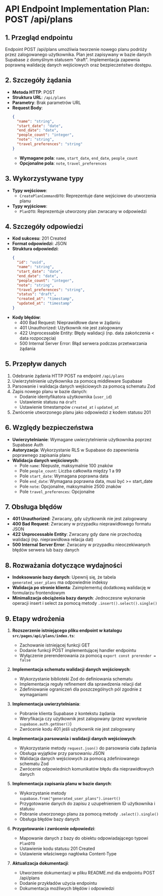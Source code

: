 # API Endpoint Implementation Plan: POST /api/plans

## 1. Przegląd endpointu
Endpoint POST /api/plans umożliwia tworzenie nowego planu podróży przez zalogowanego użytkownika. Plan jest zapisywany w bazie danych Supabase z domyślnym statusem "draft". Implementacja zapewnia poprawną walidację danych wejściowych oraz bezpieczeństwo dostępu.

## 2. Szczegóły żądania
- **Metoda HTTP**: POST
- **Struktura URL**: `/api/plans`
- **Parametry**: Brak parametrów URL
- **Request Body**:
  ```json
  {
    "name": "string",
    "start_date": "date",
    "end_date": "date",
    "people_count": "integer",
    "note": "string",
    "travel_preferences": "string"
  }
  ```
  - **Wymagane pola**: `name`, `start_date`, `end_date`, `people_count`
  - **Opcjonalne pola**: `note`, `travel_preferences`

## 3. Wykorzystywane typy
- **Typy wejściowe**:
  - `CreatePlanCommandDTO`: Reprezentuje dane wejściowe do utworzenia planu
- **Typy wyjściowe**:
  - `PlanDTO`: Reprezentuje utworzony plan zwracany w odpowiedzi

## 4. Szczegóły odpowiedzi
- **Kod sukcesu**: 201 Created
- **Format odpowiedzi**: JSON
- **Struktura odpowiedzi**:
  ```json
  {
    "id": "uuid",
    "name": "string",
    "start_date": "date",
    "end_date": "date",
    "people_count": "integer",
    "note": "string",
    "travel_preferences": "string",
    "status": "draft",
    "created_at": "timestamp",
    "updated_at": "timestamp"
  }
  ```
- **Kody błędów**:
  - 400 Bad Request: Nieprawidłowe dane w żądaniu
  - 401 Unauthorized: Użytkownik nie jest zalogowany
  - 422 Unprocessable Entity: Błędy walidacji (np. data zakończenia < data rozpoczęcia)
  - 500 Internal Server Error: Błąd serwera podczas przetwarzania żądania

## 5. Przepływ danych
1. Odebranie żądania HTTP POST na endpoint `/api/plans`
2. Uwierzytelnienie użytkownika za pomocą middleware Supabase
3. Parsowanie i walidacja danych wejściowych za pomocą schematu Zod
4. Zapis nowego planu w bazie danych:
   - Dodanie identyfikatora użytkownika (`user_id`)
   - Ustawienie statusu na `draft`
   - Ustawienie timestampów `created_at` i `updated_at`
5. Zwrócenie utworzonego planu jako odpowiedzi z kodem statusu 201

## 6. Względy bezpieczeństwa
- **Uwierzytelnianie**: Wymagane uwierzytelnienie użytkownika poprzez Supabase Auth
- **Autoryzacja**: Wykorzystanie RLS w Supabase do zapewnienia poprawnego zapisania planu
- **Walidacja danych wejściowych**:
  - Pole `name`: Niepuste, maksymalnie 100 znaków
  - Pole `people_count`: Liczba całkowita między 1 a 99
  - Pole `start_date`: Wymagana poprawna data
  - Pole `end_date`: Wymagana poprawna data, musi być >= start_date
  - Pole `note`: Opcjonalne, maksymalnie 2500 znaków
  - Pole `travel_preferences`: Opcjonalne

## 7. Obsługa błędów
- **401 Unauthorized**: Zwracany, gdy użytkownik nie jest zalogowany
- **400 Bad Request**: Zwracany w przypadku nieprawidłowego formatu JSON
- **422 Unprocessable Entity**: Zwracany gdy dane nie przechodzą walidacji (np. nieprawidłowa relacja dat)
- **500 Internal Server Error**: Zwracany w przypadku nieoczekiwanych błędów serwera lub bazy danych

## 8. Rozważania dotyczące wydajności
- **Indeksowanie bazy danych**: Upewnij się, że tabela `generated_user_plans` ma odpowiednie indeksy
- **Walidacja po stronie klienta**: Zaimplementuj dodatkową walidację w formularzu frontendowym
- **Minimalizacja obciążenia bazy danych**: Jednoczesne wykonanie operacji insert i select za pomocą metody `.insert().select().single()`

## 9. Etapy wdrożenia
1. **Rozszerzenie istniejącego pliku endpoint w katalogu `src/pages/api/plans/index.ts`**:
   - Zachowanie istniejącej funkcji GET
   - Dodanie funkcji POST implementującej handler endpointu
   - Wyłączenie prerenderowania za pomocą `export const prerender = false`

2. **Implementacja schematu walidacji danych wejściowych**:
   - Wykorzystanie biblioteki Zod do definiowania schematu
   - Implementacja reguły refinement dla sprawdzenia relacji dat
   - Zdefiniowanie ograniczeń dla poszczególnych pól zgodnie z wymaganiami

3. **Implementacja uwierzytelniania**:
   - Pobranie klienta Supabase z kontekstu żądania
   - Weryfikacja czy użytkownik jest zalogowany (przez wywołanie `supabase.auth.getUser()`)
   - Zwrócenie kodu 401 jeśli użytkownik nie jest zalogowany

4. **Implementacja parsowania i walidacji danych wejściowych**:
   - Wykorzystanie metody `request.json()` do parsowania ciała żądania
   - Obsługa wyjątków przy parsowaniu JSON
   - Walidacja danych wejściowych za pomocą zdefiniowanego schematu Zod
   - Zwrócenie odpowiednich komunikatów błędu dla nieprawidłowych danych

5. **Implementacja zapisania planu w bazie danych**:
   - Wykorzystanie metody `supabase.from("generated_user_plans").insert()`
   - Przygotowanie danych do zapisu z uzupełnieniem ID użytkownika i statusu
   - Pobranie utworzonego planu za pomocą metody `.select().single()`
   - Obsługa błędów bazy danych

6. **Przygotowanie i zwrócenie odpowiedzi**:
   - Mapowanie danych z bazy do obiektu odpowiadającego typowi `PlanDTO`
   - Ustawienie kodu statusu 201 Created
   - Ustawienie właściwego nagłówka Content-Type

7. **Aktualizacja dokumentacji**:
   - Utworzenie dokumentacji w pliku README.md dla endpointu POST /api/plans
   - Dodanie przykładów użycia endpointu
   - Dokumentacja możliwych błędów i odpowiedzi
